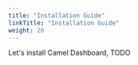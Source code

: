 ```yaml
---
title: "Installation Guide"
linkTitle: "Installation Guide"
weight: 20
---
```




Let's install Camel Dashboard, TODO


